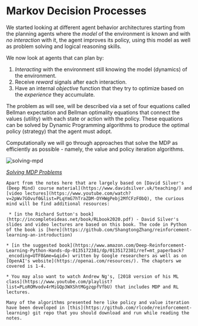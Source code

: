 # Markov Decision Processes

We started looking at different agent behavior architectures starting from the planning agents where the _model_ of the environment is known and with _no interaction_ with it, the agent improves its policy, using this model as well as problem solving and logical reasoning skills. 

We now look at agents that can plan by:

1. _Interacting_ with the environment still knowing the model (dynamics) of the environment.
2. Receive _reward_ signals after each interaction. 
3. Have an internal _objective_ function that they try to optimize based on the _experience_ they accumulate.

The problem as will see, will be described via a set of four equations called Bellman expectation and Bellman optimality equations that connect the values (utility) with each state or action with the policy. These equations can be solved by Dynamic Programming algorithms to produce the optimal policy (strategy) that the agent must adopt. 

Computationally we will go through approaches that solve the MDP as efficiently as possible - namely, the value and policy iteration algorithms.

![solving-mpd](images/solving-mdp.png)

*[Solving MDP Problems](https://raw.githubusercontent.com/pantelis/aiml-common/25b7bb61d967ac418eeffb1f87ee771386da590a/lectures/mdp/images/solving-mdp.png)*

```{note}
Apart from the notes here that are largely based on [David Silver's (Deep Mind) course material](https://www.davidsilver.uk/teaching/) and [video lectures](https://www.youtube.com/watch?v=2pWv7GOvuf0&list=PLqYmG7hTraZDM-OYHWgPebj2MfCFzFObQ), the curious mind will be find additional resources: 

 * [in the Richard Sutton's book](http://incompleteideas.net/book/RLbook2020.pdf) - David Silver's slides and video lectures are based on this book. The code in Python of the book is [here](https://github.com/ShangtongZhang/reinforcement-learning-an-introduction)

* [in the suggested book](https://www.amazon.com/Deep-Reinforcement-Learning-Python-Hands-dp-0135172381/dp/0135172381/ref=mt_paperback?_encoding=UTF8&me=&qid=) written by Google researchers as well as on [OpenAI's website](https://openai.com/resources/). The chapters we covered is 1-4. 

* You may also want to watch Andrew Ng's, [2018 version of his ML class](https://www.youtube.com/playlist?list=PLoROMvodv4rMiGQp3WXShtMGgzqpfVfbU) that includes MDP and RL lectures.

Many of the algorithms presented here like policy and value iteration have been developed in [this](https://github.com/rlcode/reinforcement-learning) git repo that you should download and run while reading the notes. 

```
